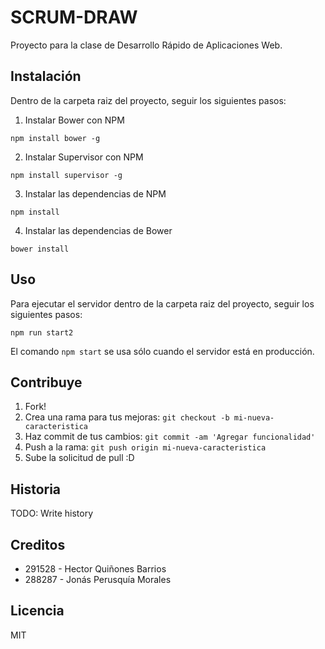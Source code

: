# SCRUM-DRAW

Proyecto para la clase de Desarrollo Rápido de Aplicaciones Web.

## Instalación
Dentro de la carpeta raiz del proyecto, seguir los siguientes pasos:

1. Instalar Bower con NPM
  ````
  npm install bower -g
  ````

2. Instalar Supervisor con NPM
  ````
  npm install supervisor -g
  ````

3. Instalar las dependencias de NPM
  ````
  npm install
  ````

4. Instalar las dependencias de Bower
  ````
  bower install
  ````

## Uso

Para ejecutar el servidor dentro de la carpeta raiz del proyecto, seguir los siguientes pasos:
````
npm run start2
````
El comando ``npm start`` se usa sólo cuando el servidor está en producción. 

## Contribuye

1. Fork!
2. Crea una rama para tus mejoras: `git checkout -b mi-nueva-caracteristica`
3. Haz commit de tus cambios: `git commit -am 'Agregar funcionalidad'`
4. Push a la rama: `git push origin mi-nueva-caracteristica`
5. Sube la solicitud de pull :D

## Historia

TODO: Write history

## Creditos

* 291528 - Hector Quiñones Barrios
* 288287 - Jonás Perusquía Morales

## Licencia

MIT
